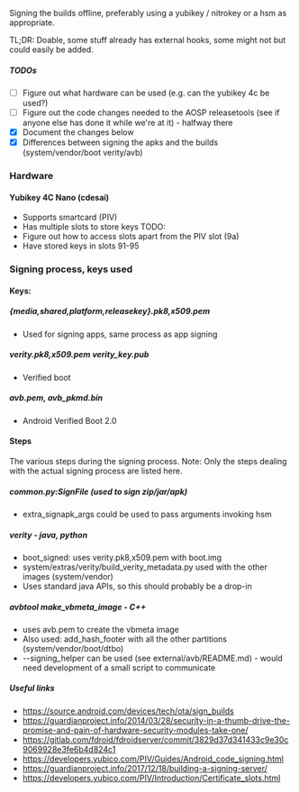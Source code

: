 Signing the builds offline, preferably using a yubikey / nitrokey or a hsm as appropriate.

TL;DR: Doable, some stuff already has external hooks, some might not but could easily be added.

##### TODOs
- [ ] Figure out what hardware can be used (e.g. can the yubikey 4c be used?)
- [ ] Figure out the code changes needed to the AOSP releasetools (see if anyone else has done it while we're at it) - halfway there
- [x] Document the changes below
- [x] Differences between signing the apks and the builds (system/vendor/boot verity/avb)

### Hardware
#### Yubikey 4C Nano (cdesai)
* Supports smartcard (PIV)
* Has multiple slots to store keys
TODO:
* Figure out how to access slots apart from the PIV slot (9a)
* Have stored keys in slots 91-95

### Signing process, keys used
#### Keys:
##### {media,shared,platform,releasekey}.pk8,x509.pem
* Used for signing apps, same process as app signing
##### verity.pk8,x509.pem verity_key.pub
* Verified boot
##### avb.pem, avb_pkmd.bin
* Android Verified Boot 2.0

#### Steps
The various steps during the signing process.
Note: Only the steps dealing with the actual signing process are listed here.
##### common.py:SignFile (used to sign zip/jar/apk)
* extra_signapk_args could be used to pass arguments invoking hsm
##### verity - java, python
* boot_signed: uses verity.pk8,x509.pem with boot.img
* system/extras/verity/build_verity_metadata.py used with the other images (system/vendor)
* Uses standard java APIs, so this should probably be a drop-in
##### avbtool make_vbmeta_image - C++
* uses avb.pem to create the vbmeta image
* Also used: add_hash_footer with all the other partitions (system/vendor/boot/dtbo)
* --signing_helper can be used (see external/avb/README.md) - would need development of a small script to communicate

##### Useful links
* https://source.android.com/devices/tech/ota/sign_builds
* https://guardianproject.info/2014/03/28/security-in-a-thumb-drive-the-promise-and-pain-of-hardware-security-modules-take-one/
* https://gitlab.com/fdroid/fdroidserver/commit/3829d37d341433c9e30c9069928e3fe6b4d824c1
* https://developers.yubico.com/PIV/Guides/Android_code_signing.html
* https://guardianproject.info/2017/12/18/building-a-signing-server/
* https://developers.yubico.com/PIV/Introduction/Certificate_slots.html